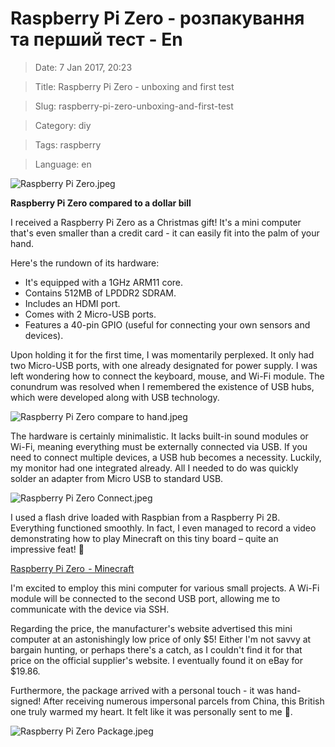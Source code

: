 # Raspberry Pi Zero - розпакування та перший тест - En

> Date: 7 Jan 2017, 20:23

> Title: Raspberry Pi Zero - unboxing and first test

> Slug: raspberry-pi-zero-unboxing-and-first-test

> Category: diy

> Tags: raspberry

> Language: en

![Raspberry Pi Zero.jpeg](https://res.craft.do/user/full/b5a256f3-51ff-c8e5-10fe-9343b6a0451d/doc/1DD55037-377D-4D42-B50B-565352546681/D6BBB99C-362F-4782-A203-051B8A39E541_2/aOnINdPbqw7nI39eDfwVryAjqFe1MkN9YPiSWNkDFxwz/Raspberry%20Pi%20Zero.jpeg)

**Raspberry Pi Zero compared to a dollar bill**

I received a Raspberry Pi Zero as a Christmas gift! It's a mini computer that's even smaller than a credit card - it can easily fit into the palm of your hand.

Here's the rundown of its hardware:

- It's equipped with a 1GHz ARM11 core.
- Contains 512MB of LPDDR2 SDRAM.
- Includes an HDMI port.
- Comes with 2 Micro-USB ports.
- Features a 40-pin GPIO (useful for connecting your own sensors and devices).

Upon holding it for the first time, I was momentarily perplexed. It only had two Micro-USB ports, with one already designated for power supply. I was left wondering how to connect the keyboard, mouse, and Wi-Fi module. The conundrum was resolved when I remembered the existence of USB hubs, which were developed along with USB technology.

![Raspberry Pi Zero compare to hand.jpeg](https://res.craft.do/user/full/b5a256f3-51ff-c8e5-10fe-9343b6a0451d/doc/1DD55037-377D-4D42-B50B-565352546681/F54E16D6-B02C-4C37-AF9F-03BF1C7F6EA0_2/TfiiEO3XQf1MVpvq9TYN0gIMiJKCDKagpX84C4esSgEz/Raspberry%20Pi%20Zero%20compare%20to%20hand.jpeg)

The hardware is certainly minimalistic. It lacks built-in sound modules or Wi-Fi, meaning everything must be externally connected via USB. If you need to connect multiple devices, a USB hub becomes a necessity. Luckily, my monitor had one integrated already. All I needed to do was quickly solder an adapter from Micro USB to standard USB.

![Raspberry Pi Zero Connect.jpeg](https://res.craft.do/user/full/b5a256f3-51ff-c8e5-10fe-9343b6a0451d/doc/1DD55037-377D-4D42-B50B-565352546681/8C77BA52-22D0-4FD4-B88A-E247DB9588CA_2/5M5dZqHh0m2ox5MATE5pnNVLfsyddBG1XoKLN6K9n3cz/Raspberry%20Pi%20Zero%20Connect.jpeg)

I used a flash drive loaded with Raspbian from a Raspberry Pi 2B. Everything functioned smoothly. In fact, I even managed to record a video demonstrating how to play Minecraft on this tiny board – quite an impressive feat! 🙂

[Raspberry Pi Zero  - Minecraft](https://www.youtube.com/watch?v=bHFi4toq_vw&feature=emb_title)

I'm excited to employ this mini computer for various small projects. A Wi-Fi module will be connected to the second USB port, allowing me to communicate with the device via SSH.

Regarding the price, the manufacturer's website advertised this mini computer at an astonishingly low price of only $5! Either I'm not savvy at bargain hunting, or perhaps there's a catch, as I couldn't find it for that price on the official supplier's website. I eventually found it on eBay for $19.86.

Furthermore, the package arrived with a personal touch - it was hand-signed! After receiving numerous impersonal parcels from China, this British one truly warmed my heart. It felt like it was personally sent to me 🙂.

![Raspberry Pi Zero Package.jpeg](https://res.craft.do/user/full/b5a256f3-51ff-c8e5-10fe-9343b6a0451d/doc/1DD55037-377D-4D42-B50B-565352546681/FCB5E3CE-748E-4004-8D32-8373356D0149_2/w2NSIpEEmFKcOn7OM3d2cp7x9hx9Uz1mlPBwBXJHfugz/Raspberry%20Pi%20Zero%20Package.jpeg)

